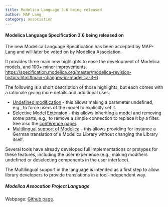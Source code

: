 ```yaml
---
title: Modelica Language 3.6 being released
author: MAP Lang
category: association
---
```


#### Modelica Language Specification 3.6 being released on

The new Modelica Language Specification has been accepted by MAP-Lang and will later be voted on by Modelica Association.

It provides three main new highlights to ease the development of Modelica models, and 100+ minor improvements.
https://specification.modelica.org/master/modelica-revision-history.html#main-changes-in-modelica-3-6

The following is a short description of those highlights, but each comes with a rationale giving more details and additional uses.
* [Undefined modification](https://specification.modelica.org/master/inheritance-modification-and-redeclaration.html#removing-modifiers-break) - this allows making a parameter undefined, e.g., to force users of the model to explicitly set it.
* [Selective Model Extension](https://specification.modelica.org/master/inheritance-modification-and-redeclaration.html#selective-model-extension) - this allows inheriting a model and removing some parts, e.g., to remove a simple connection to replace it by a filter. See also the [conference paper](https://ep.liu.se/en/conference-article.aspx?series=ecp&issue=157&Article_No=29).
* [Multilingual support of Modelica](https://specification.modelica.org/master/packages.html#multilingual-descriptions) - this allows providing for instance a German translation of a Modelica Library without changing the Library itself.

Several tools have already developed full implementations or protypes for these features, including the user experience (e.g., making modifiers undefined or deselecting components in the user interface).

The Multilingual support in the language is intended as a first step to allow library developers to provide translations in a tool-independent way.

##### Modelica Assocation Project Language

Webpage: [Github page](https://github.com/modelica/ModelicaSpecification).
